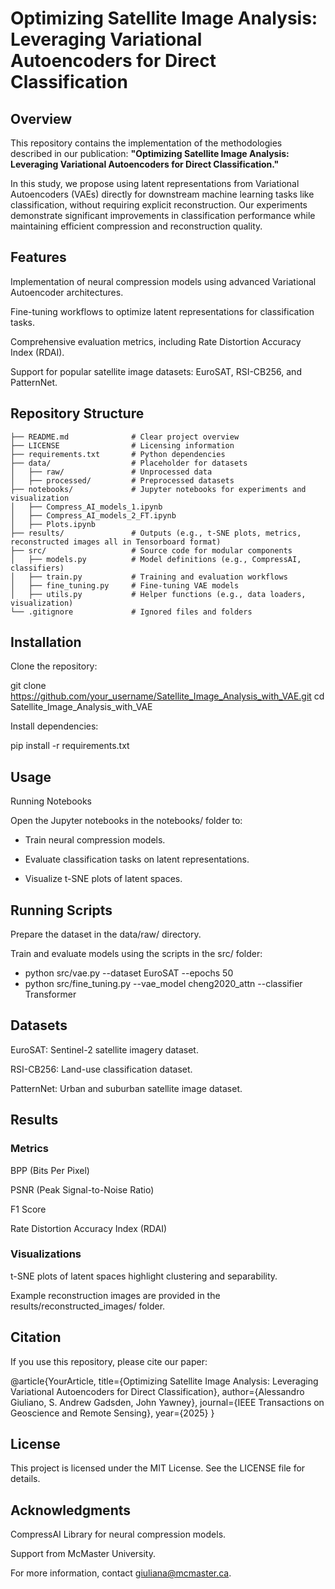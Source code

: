 # Optimizing Satellite Image Analysis: Leveraging Variational Autoencoders for Direct Classification

## Overview
This repository contains the implementation of the methodologies described in our publication:
**"Optimizing Satellite Image Analysis: Leveraging Variational Autoencoders for Direct Classification."**

In this study, we propose using latent representations from Variational Autoencoders (VAEs) directly for downstream machine learning tasks like classification, without requiring explicit reconstruction. Our experiments demonstrate significant improvements in classification performance while maintaining efficient compression and reconstruction quality.

## Features

Implementation of neural compression models using advanced Variational Autoencoder architectures.

Fine-tuning workflows to optimize latent representations for classification tasks.

Comprehensive evaluation metrics, including Rate Distortion Accuracy Index (RDAI).

Support for popular satellite image datasets: EuroSAT, RSI-CB256, and PatternNet.

## Repository Structure

```Compressive VAE for Satellite Classification/
├── README.md              # Clear project overview
├── LICENSE                # Licensing information
├── requirements.txt       # Python dependencies
├── data/                  # Placeholder for datasets
│   ├── raw/               # Unprocessed data
│   ├── processed/         # Preprocessed datasets
├── notebooks/             # Jupyter notebooks for experiments and visualization
│   ├── Compress_AI_models_1.ipynb
│   ├── Compress_AI_models_2_FT.ipynb
│   ├── Plots.ipynb
├── results/               # Outputs (e.g., t-SNE plots, metrics, reconstructed images all in Tensorboard format)
├── src/                   # Source code for modular components
│   ├── models.py          # Model definitions (e.g., CompressAI, classifiers)
│   ├── train.py           # Training and evaluation workflows
│   ├── fine_tuning.py     # Fine-tuning VAE models
│   ├── utils.py           # Helper functions (e.g., data loaders, visualization)
└── .gitignore             # Ignored files and folders
```

## Installation

Clone the repository:

git clone https://github.com/your_username/Satellite_Image_Analysis_with_VAE.git
cd Satellite_Image_Analysis_with_VAE

Install dependencies:

pip install -r requirements.txt

## Usage

Running Notebooks

Open the Jupyter notebooks in the notebooks/ folder to:

- Train neural compression models.

- Evaluate classification tasks on latent representations.

- Visualize t-SNE plots of latent spaces.

## Running Scripts

Prepare the dataset in the data/raw/ directory.

Train and evaluate models using the scripts in the src/ folder:

- python src/vae.py --dataset EuroSAT --epochs 50
- python src/fine_tuning.py --vae_model cheng2020_attn --classifier Transformer

## Datasets

EuroSAT: Sentinel-2 satellite imagery dataset.

RSI-CB256: Land-use classification dataset.

PatternNet: Urban and suburban satellite image dataset.

## Results

### Metrics

BPP (Bits Per Pixel)

PSNR (Peak Signal-to-Noise Ratio)

F1 Score

Rate Distortion Accuracy Index (RDAI)

### Visualizations

t-SNE plots of latent spaces highlight clustering and separability.

Example reconstruction images are provided in the results/reconstructed_images/ folder.

## Citation

If you use this repository, please cite our paper:

@article{YourArticle,
  title={Optimizing Satellite Image Analysis: Leveraging Variational Autoencoders for Direct Classification},
  author={Alessandro Giuliano, S. Andrew Gadsden, John Yawney},
  journal={IEEE Transactions on Geoscience and Remote Sensing},
  year={2025}
}

## License

This project is licensed under the MIT License. See the LICENSE file for details.

## Acknowledgments

CompressAI Library for neural compression models.

Support from McMaster University.

For more information, contact giuliana@mcmaster.ca.

